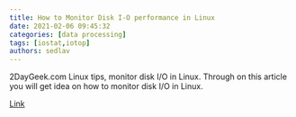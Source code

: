 ```yaml
---
title: How to Monitor Disk I-O performance in Linux 
date: 2021-02-06 09:45:32
categories: [data processing]
tags: [iostat,iotop]
authors: sedlav
---
```


2DayGeek.com Linux tips, monitor disk I/O in Linux. Through on this article you will get idea on how to monitor disk I/O in Linux.

[Link](https://www.2daygeek.com/check-monitor-disk-io-linux/)
